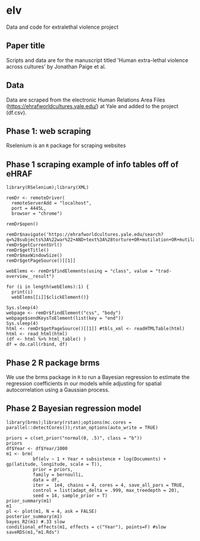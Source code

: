# elv
Data and code for extralethal violence project

## Paper title
Scripts and data are for the manuscript titled 'Human extra-lethal violence across cultures' by Jonathan Paige et al. 

## Data 
Data are scraped from the electronic Human Relations Area Files (https://ehrafworldcultures.yale.edu/) at Yale  and added to the project (df.csv).

## Phase 1: web scraping
Rselenium is an `R` package for scraping websites

## Phase 1 scraping example of info tables off of eHRAF
```splus
library(RSelenium);library(XML)

remDr <- remoteDriver(
  remoteServerAdd = "localhost",
  port = 4445L,
  browser = "chrome")

remDr$open()

remDr$navigate('https://ehrafworldcultures.yale.edu/search?q=%28subjects%3A%22war%22+AND+text%3A%28torture+OR+mutilation+OR+mutilate+OR+trophy+OR+scalp+OR+headhunting+OR+%22head+hunting%22+OR+cannibal+OR+cannibalism%29%29')
remDr$getCurrentUrl()
remDr$getTitle()
remDr$maxWindowSize()
remDr$getPageSource()[[1]]

webElems <- remDr$findElements(using = "class", value = "trad-overview__result")

for (i in length(webElems):1) { 
  print(i) 
  webElems[[i]]$clickElement()}

Sys.sleep(4)
webpage <- remDr$findElement("css", "body")
webpage$sendKeysToElement(list(key = "end"))
Sys.sleep(4)
html <- remDr$getPageSource()[[1]] #tbls_xml <- readHTMLTable(html)
html <- read_html(html)
(df <- html %>% html_table() )
df = do.call(rbind, df)

```
## Phase 2 R package brms
We use the brms package in `R` to run a Bayesian regression to estimate the regression coefficients in our models while adjusting for spatial autocorrelation using a Gaussian process. 

## Phase 2 Bayesian regression model
```splus
library(brms);library(rstan);options(mc.cores = parallel::detectCores());rstan_options(auto_write = TRUE)

priors = c(set_prior("normal(0, .5)", class = "b"))
priors
df$Year <- df$Year/1000
m1 <- brm( 
          bf(elv ~ 1 + Year + subsistence + log(Documents) + gp(latitude, longitude, scale = T)),
          prior = priors, 
          family = bernoulli,
          data = df,
          iter =  1e4, chains = 4, cores = 4, save_all_pars = TRUE,
          control = list(adapt_delta = .999, max_treedepth = 20),
          seed = 14, sample_prior = T)
prior_summary(m1)
m1
pl <- plot(m1, N = 4, ask = FALSE)
posterior_summary(m1)
bayes_R2(m1) #.33 slow
conditional_effects(m1, effects = c("Year"), points=F) #slow
saveRDS(m1,"m1.Rds")

```
